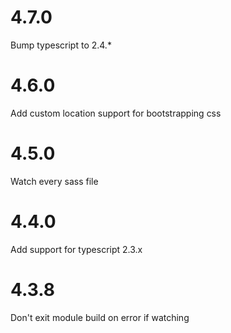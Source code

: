 # 4.7.0

Bump typescript to 2.4.*

# 4.6.0

Add custom location support for bootstrapping css

# 4.5.0

Watch every sass file

# 4.4.0

Add support for typescript 2.3.x

# 4.3.8

Don't exit module build on error if watching
